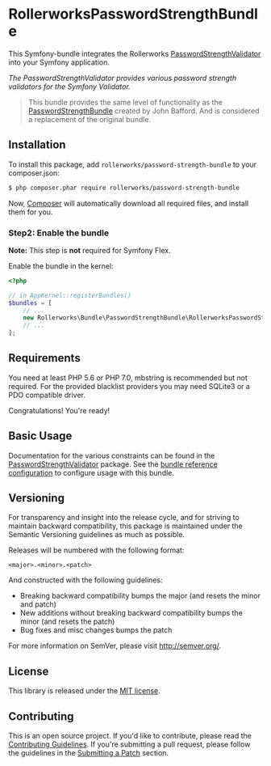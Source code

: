 RollerworksPasswordStrengthBundle
=================================

This Symfony-bundle integrates the Rollerworks [PasswordStrengthValidator][1] into your Symfony application.

_The PasswordStrengthValidator provides various password strength validators for the Symfony Validator._

> This bundle provides the same level of functionality as the
> [PasswordStrengthBundle](https://github.com/jbafford/PasswordStrengthBundle) created by John Bafford.
> And is considered a replacement of the original bundle.

## Installation

To install this package, add `rollerworks/password-strength-bundle` to your composer.json:

```bash
$ php composer.phar require rollerworks/password-strength-bundle
```

Now, [Composer][2] will automatically download all required files, and install them
for you.

### Step2: Enable the bundle

**Note:** This step is **not** required for Symfony Flex.

Enable the bundle in the kernel:

```php
<?php

// in AppKernel::registerBundles()
$bundles = [
    // ...
    new Rollerworks\Bundle\PasswordStrengthBundle\RollerworksPasswordStrengthBundle(),
    // ...
];
```

## Requirements

You need at least PHP 5.6 or PHP 7.0, mbstring is recommended but not required.
For the provided blacklist providers you may need SQLite3 or a PDO compatible driver.

Congratulations! You're ready!

## Basic Usage

Documentation for the various constraints can be found in the [PasswordStrengthValidator][1] package.
See the [bundle reference configuration](docs/configuration.md) to configure usage with this bundle.

## Versioning

For transparency and insight into the release cycle, and for striving
to maintain backward compatibility, this package is maintained under
the Semantic Versioning guidelines as much as possible.

Releases will be numbered with the following format:

`<major>.<minor>.<patch>`

And constructed with the following guidelines:

* Breaking backward compatibility bumps the major (and resets the minor and patch)
* New additions without breaking backward compatibility bumps the minor (and resets the patch)
* Bug fixes and misc changes bumps the patch

For more information on SemVer, please visit <http://semver.org/>.

## License

This library is released under the [MIT license](LICENSE).

## Contributing

This is an open source project. If you'd like to contribute,
please read the [Contributing Guidelines][3]. If you're submitting
a pull request, please follow the guidelines in the [Submitting a Patch][4] section.

[1]: https://github.com/rollerworks/PasswordStrengthValidator
[2]: https://getcomposer.org/doc/00-intro.md
[3]: https://github.com/rollerworks/contributing
[4]: https://contributing.readthedocs.org/en/latest/code/patches.html
